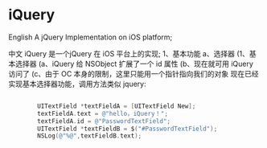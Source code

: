 # iQuery
English
A jQuery Implementation on iOS platform; 

中文
iQuery 是一个jQuery 在 iOS 平台上的实现;
1、基本功能
a、选择器
(1、基本选择器
(a、iQuery 给 NSObject 扩展了一个 id 属性
(b、现在就可用 iQuery 访问了
(c、由于 OC 本身的限制，这里只能用一个指针指向我们的对象
现在已经实现基本选择器功能，调用方法类似 jquery:

```objective-c (type)

        UITextField *textFieldA = [UITextField New];
        textFieldA.text = @"hello，iQuery！";
        textFieldA.id = @"PasswordTextField";
        UITextField *textFieldB = $("#PasswordTextField");
        NSLog(@"%@",textFieldB.text);
       
```
